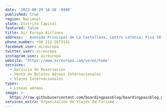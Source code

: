 ```yaml
---
date: '2023-08-29 18:10 -0400'
published: true
region: Nacional
state: Distrito Capital
featured: false
title: Air Europa Airlines
address: ' Avenida Principal de La Castellana, Centro Letonia, Piso 10, Oficina 104, Municipio Chacao, Caracas'
phone_number: +58 212-2672141
facebook_user: aireuropa
twitter_user: aireuropa
instagram_user: aireuropa
website: 'https://www.aireuropa.com/ve/es/home'
services:
  - Servicio de Reservación
  - Venta de Boletos Aéreos Internacionales
  - Viajes Internacionales
types:
  - Líneas aéreas
image: >-
  https://raw.githubusercontent.com/boardingpassblog/boardingpassblog.github.io/main/assets/images/AIrEuropa-Airlines-Logo.jpg
services_extra: Organización de Viajes de Turismo
---
```


